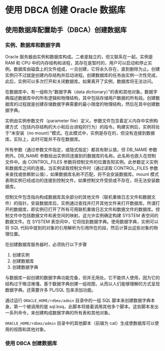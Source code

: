 # 使用 DBCA 创建 Oracle 数据库

## 使用数据库配置助手（DBCA）创建数据库

### 实例、数据库和数据字典

Oracle 服务器由实例和数据库构成。二者是独立的，但又联系在一起。实例是 RAM 和 CPU 中的内存结构和进程，其存在是暂时的，用户可以启动和停止实例。数据库由磁盘上的文件组成，一旦创建，它将永久存在，直到删除为止。创建实例只不过就是创建内存结构并启动进程。创建数据库的任务由实例一次性完成，此后，实例可以多次打开和关闭数据库。如果离开了实例，数据库将无法访问。

在数据库中，有一组称为“数据字典（data dictionary）”的表和其他对象。数据字典描述数据库中的所有逻辑和物理结构，其中包括存储用户数据的所有段。创建数据库的过程就是创建存储数据字典需要的最小限度的物理结构，然后在其中创建数据字典。

实例由实例参数文件（parameter file）定义。参数文件包含着定义内存中实例构建方式（包括内存结构的大小和后台进程的行为）的指令。构建实例后，实例将处于“未安装（no mount）”模式。在此模式中，实例是存在的，但没有连接到数据库。实际上，此时可能并不存在数据库。

所有参数（通过参数文件指定，或隐式指定）都具有默认值，但 DB_NAME 参数例外。DB_NAME 参数给出实例将连接到的数据库的名称。此名称也嵌入在控制文件中。由 CONTROL_FILES 参数将控制文件的位置告知实例。此参数定义实例和数据库之间的连接。当实例读取控制文件时（通过读取 CONTROL_FILES 参数来查找或依赖默认值），如果数据库名称不匹配，将不会安装数据库。mount 模式表明实例已经成功的连接到控制文件。如果控制文件受损或不存在，将无法安装数据库。

控制文件包含指向构成数据库其余部分的其他文件（联机重做日志文件和数据文件）的指针。安装数据库后，实例通过查找并打开其他文件来打开数据库。所谓打开的数据库，即实例已打开了所有可用联机重做日志文件和数据文件的数据库。控制文件中包括数据文件和表空间的映射。这允许实例确定构建 SYSTEM 表空间的数据文件。在 SYSTEM 表空间中，它将找到数据字典。使用数据字典，实例可以将 SQL 代码中提到的对象的引用解析为引用所在的段，然后计算出这些对象的物理位置。

在创建数据库服务器时，必须执行以下步骤
1. 创建实例
2. 创建数据库
3. 创建数据字典

与数据库一起创建的数据字典功能完备，但并无用处。它不能供人使用，因为它的结构过于晦涩难懂。基于数据字典创建一组视图，从而以人们能够理解的方式呈现数据字典。还需要许多 PL/SQL 包来添加功能。

通过运行 `ORACLE_HOME/rdbms/admin` 目录中的一组 SQL 脚本来创建数据字典本身。第一个被调用的是 sql.bsq，此脚本将接着调用其他多个脚本。这些脚本发出一系列命令，来创建构成数据字典的所有表和其他对象。

`ORACLE_HOME/rdbms/admin` 目录中的其他脚本（前缀为 cat）生成使数据库可以使用的视图和其他对象。

### 使用 DBCA 创建数据库